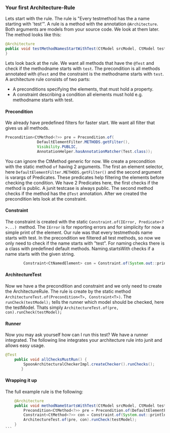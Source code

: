 
### Your first Architecture-Rule

Lets start with the rule. The rule is "Every testmethod has the a name starting with 'test'".
 A rule is a method with the annotation `@Architecture`.  Both arguments are models from your source code. We look at them later. The method looks like this:
```java
@Architecture
public void testMethodNamesStartWithTest(CtModel srcModel, CtModel testModel) {
}
```
Lets look back at the rule. We want all methods that have the `@Test` and check if the methodname starts with `test`.
The precondition is all methods annotated with `@Test` and the constraint is the methodname starts with `test`.
A architecture rule consists of two parts:
- A preconditions specifying the elements, that must hold a property.
- A constraint describing a condition all elements must hold e.g. methodname starts with test.

#### Precondition

We already have predefined filters for faster start. We want all filter that gives us all methods.
```java
Precondition<CtMethod<?>> pre =	Precondition.of(
              DefaultElementFilter.METHODS.getFilter(),
              Visibility.PUBLIC,
              AnnotationHelper.hasAnnotationMatcher(Test.class));
```
You can ignore the CtMethod generic for now. We create a precondition with the static method `of` having 2 arguments. The first an element selector, here `DefaultElementFilter.METHODS.getFilter()` and the second argument is varargs of Predicates. These predicates help filtering the elements before checking the condition. We have 2 Predicates here, the first checks if the method is public. A junit testcase is always public. The second method checks if the method has the `@Test` annotation.
After we created the precondition lets look at the constraint.

#### Constraint
The constraint is created with the static `Constraint.of(IError, Predicate<?>...) `method. The `IError` is for reporting errors and for simplicity for now a simple print of the element. Our rule was that every testmethods name starts with test. In the precondition we filtered all test methods, so now we only need to check if the name starts with "test". For naming checks there is a class with predefined default methods. Naming.startsWith checks if a name starts with the given string. 
```java
		Constraint<CtNamedElement> con = Constraint.of(System.out::println, Naming.startsWith("test"));
```
#### ArchitectureTest
Now we have a the precondition and constraint and we only need to create the ArchitectureRule.
The rule is create by the static method `ArchitectureTest.of(Precondition<T>, Constraint<T>)`. The `runCheck(testModel);` tells the runner which model should be checked, here the testModel.
Thats simply `ArchitectureTest.of(pre, con).runCheck(testModel);`

#### Runner
Now you may ask yourself how can I run this test? We have a runner integrated. The following line integrates your architecture rule into junit and allows easy usage.
```java	
@Test
	public void allChecksMustRun() {
		SpoonArchitecturalCheckerImpl.createChecker().runChecks();
       }
```

#### Wrapping it up

The full example rule is the following:
````java
	@Architecture
	public void methodNameStartsWithTest(CtModel srcModel, CtModel testModel) {
		Precondition<CtMethod<?>> pre =	Precondition.of(DefaultElementFilter.METHODS.getFilter(), Visibility.PUBLIC, AnnotationHelper.hasAnnotationMatcher(Test.class));
		Constraint<CtMethod<?>> con = Constraint.of(System.out::println, Naming.startsWith("test"));
		ArchitectureTest.of(pre, con).runCheck(testModel);
	}
```
